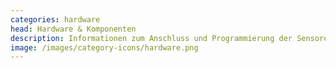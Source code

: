```yaml
---
categories: hardware
head: Hardware & Komponenten
description: Informationen zum Anschluss und Programmierung der Sensoren, Bees und weiteren Bauteilen
image: /images/category-icons/hardware.png
---
```

